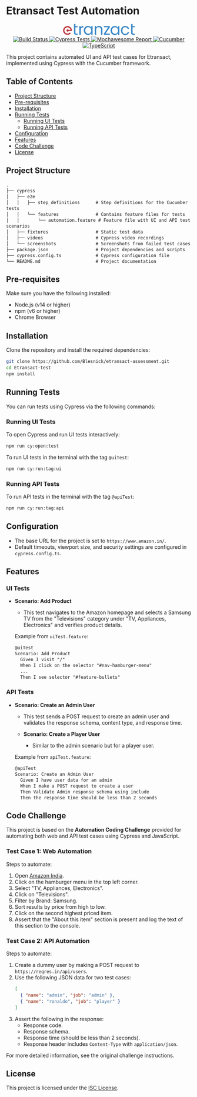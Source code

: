 # Etransact Test Automation

<div style="text-align: center;">
  <img src="cypress/fixtures/download.png" alt="eTransact" />
  
  <div>
    <a href="https://github.com/Blesnick/etransact-assessment/actions">
      <img src="https://img.shields.io/github/workflow/status/Blesnick/etransact-assessment/Cypress%20Tests?label=Build" alt="Build Status" />
    </a>
    <a href="https://github.com/Blesnick/etransact-assessment/actions">
      <img src="https://img.shields.io/github/workflow/status/Blesnick/etransact-assessment/Cypress%20Tests?label=Cypress%20Tests" alt="Cypress Tests" />
    </a>
    <a href="https://www.npmjs.com/package/cypress-mochawesome-reporter">
      <img src="https://img.shields.io/badge/reporter-cypress%20mochawesome%20reporter-blue" alt="Mochawesome Report" />
    </a>
    <a href="https://github.com/cucumber/cucumber">
      <img src="https://img.shields.io/badge/Cucumber-Enabled-green" alt="Cucumber" />
    </a>
    <a href="https://www.typescriptlang.org/">
      <img src="https://img.shields.io/badge/TypeScript-v4.5-blue" alt="TypeScript" />
    </a>
  </div>
</div>

This project contains automated UI and API test cases for Etransact, implemented using Cypress with the Cucumber framework.

## Table of Contents

- [Project Structure](#project-structure)
- [Pre-requisites](#pre-requisites)
- [Installation](#installation)
- [Running Tests](#running-tests)
  - [Running UI Tests](#running-ui-tests)
  - [Running API Tests](#running-api-tests)
- [Configuration](#configuration)
- [Features](#features)
- [Code Challenge](#code-challenge)
- [License](#license)

## Project Structure

```
.
├── cypress
│   ├── e2e
│   │   ├── step_definitions      # Step definitions for the Cucumber tests
│   │   └── features              # Contains feature files for tests
│   │       └── automation.feature # Feature file with UI and API test scenarios
│   ├── fixtures                  # Static test data
│   ├── videos                    # Cypress video recordings
│   └── screenshots               # Screenshots from failed test cases
├── package.json                  # Project dependencies and scripts
├── cypress.config.ts             # Cypress configuration file
└── README.md                     # Project documentation
```

## Pre-requisites

Make sure you have the following installed:

- Node.js (v14 or higher)
- npm (v6 or higher)
- Chrome Browser

## Installation

Clone the repository and install the required dependencies:

```bash
git clone https://github.com/Blesnick/etransact-assessment.git
cd Etransact-test
npm install
```

## Running Tests

You can run tests using Cypress via the following commands:

### Running UI Tests

To open Cypress and run UI tests interactively:

```bash
npm run cy:open:test
```

To run UI tests in the terminal with the tag `@uiTest`:

```bash
npm run cy:run:tag:ui
```

### Running API Tests

To run API tests in the terminal with the tag `@apiTest`:

```bash
npm run cy:run:tag:api
```

## Configuration

- The base URL for the project is set to `https://www.amazon.in/`.
- Default timeouts, viewport size, and security settings are configured in `cypress.config.ts`.

## Features

### UI Tests

- **Scenario: Add Product**

  - This test navigates to the Amazon homepage and selects a Samsung TV from the "Televisions" category under "TV, Appliances, Electronics" and verifies product details.

  Example from `uiTest.feature`:

  ```gherkin
  @uiTest
  Scenario: Add Product
    Given I visit "/"
    When I click on the selector "#nav-hamburger-menu"
    ...
    Then I see selector "#feature-bullets"
  ```

### API Tests

- **Scenario: Create an Admin User**

  - This test sends a POST request to create an admin user and validates the response schema, content type, and response time.

  - **Scenario: Create a Player User**
    - Similar to the admin scenario but for a player user.

  Example from `apiTest.feature`:

  ```gherkin
  @apiTest
  Scenario: Create an Admin User
    Given I have user data for an admin
    When I make a POST request to create a user
    Then Validate Admin response schema using include
    Then the response time should be less than 2 seconds
  ```

## Code Challenge

This project is based on the **Automation Coding Challenge** provided for automating both web and API test cases using Cypress and JavaScript.

### Test Case 1: Web Automation

Steps to automate:

1. Open [Amazon India](https://www.amazon.in/).
2. Click on the hamburger menu in the top left corner.
3. Select "TV, Appliances, Electronics".
4. Click on "Televisions".
5. Filter by Brand: Samsung.
6. Sort results by price from high to low.
7. Click on the second highest priced item.
8. Assert that the "About this item" section is present and log the text of this section to the console.

### Test Case 2: API Automation

Steps to automate:

1. Create a dummy user by making a POST request to `https://reqres.in/api/users`.
2. Use the following JSON data for two test cases:
   ```json
   [
     { "name": "admin", "job": "admin" },
     { "name": "ronaldo", "job": "player" }
   ]
   ```
3. Assert the following in the response:
   - Response code.
   - Response schema.
   - Response time (should be less than 2 seconds).
   - Response header includes `Content-Type` with `application/json`.

For more detailed information, see the original challenge instructions.

## License

This project is licensed under the [ISC License](LICENSE).
